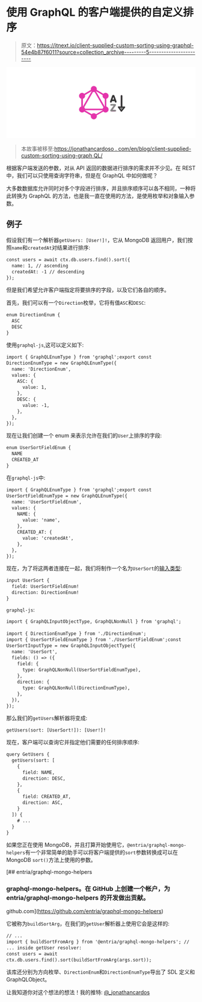 # 使用 GraphQL 的客户端提供的自定义排序

> 原文：<https://itnext.io/client-supplied-custom-sorting-using-graphql-54e4b87f6011?source=collection_archive---------5----------------------->

![](img/7ca7da9cd3f554ba1c504fdea69f1b46.png)

> 本故事被移至:[https://jonathancardoso . com/en/blog/client-supplied-custom-sorting-using-graph QL/](https://jonathancardoso.com/en/blog/client-supplied-custom-sorting-using-graphql/)

根据客户端发送的参数，对从 API 返回的数据进行排序的需求并不少见。在 REST 中，我们可以只使用查询字符串，但是在 GraphQL 中如何做呢？

大多数数据库允许同时对多个字段进行排序，并且排序顺序可以各不相同，一种将此转换为 GraphQL 的方法，也是我一直在使用的方法，是使用枚举和对象输入参数。

## 例子

假设我们有一个解析器`getUsers: [User!]!`，它从 MongoDB 返回用户，我们按照`name`和`createdAt`对结果进行排序:

```
const users = await ctx.db.users.find().sort({
  name: 1, // ascending
  createdAt: -1 // descending
});
```

但是我们希望允许客户端指定将要排序的字段，以及它们各自的顺序。

首先，我们可以有一个`Direction`枚举，它将有值`ASC`和`DESC`:

```
enum DirectionEnum {
  ASC
  DESC
}
```

使用`graphql-js`,这可以定义如下:

```
import { GraphQLEnumType } from 'graphql';export const DirectionEnumType = new GraphQLEnumType({
  name: 'DirectionEnum',
  values: {
    ASC: {
      value: 1,
    },
    DESC: {
      value: -1,
    },
  },
});
```

现在让我们创建一个 enum 来表示允许在我们的`User`上排序的字段:

```
enum UserSortFieldEnum {
  NAME
  CREATED_AT
}
```

在`graphql-js`中:

```
import { GraphQLEnumType } from 'graphql';export const UserSortFieldEnumType = new GraphQLEnumType({
  name: 'UserSortFieldEnum',
  values: {
    NAME: {
      value: 'name',
    },
    CREATED_AT: {
      value: 'createdAt',
    },
  },
});
```

现在，为了将这两者连接在一起，我们将制作一个名为`UserSort`的[输入类型](https://graphql.org/graphql-js/mutations-and-input-types/):

```
input UserSort {
  field: UserSortFieldEnum!
  direction: DirectionEnum!
}
```

`graphql-js`:

```
import { GraphQLInputObjectType, GraphQLNonNull } from 'graphql';

import { DirectionEnumType } from './DirectionEnum';
import { UserSortFieldEnumType } from './UserSortFieldEnum';const UserSortInputType = new GraphQLInputObjectType({
  name: 'UserSort',
  fields: () => ({
    field: {
      type: GraphQLNonNull(UserSortFieldEnumType),
    },
    direction: {
      type: GraphQLNonNull(DirectionEnumType),
    },
  }),
});
```

那么我们的`getUsers`解析器将变成:

```
getUsers(sort: [UserSort!]): [User!]!
```

现在，客户端可以查询它并指定他们需要的任何排序顺序:

```
query GetUsers {
  getUsers(sort: [
    {
      field: NAME,
      direction: DESC,
    },
    {
      field: CREATED_AT,
      direction: ASC,
    }
  ]) {
    # ...
  }
}
```

如果您正在使用 MongoDB，并且打算开始使用它，`@entria/graphql-mongo-helpers`有一个非常简单的助手可以将客户端提供的`sort`参数转换成可以在 MongoDB `sort()`方法上使用的参数。

[](https://github.com/entria/graphql-mongo-helpers) [## entria/graphql-mongo-helpers

### graphql-mongo-helpers。在 GitHub 上创建一个帐户，为 entria/graphql-mongo-helpers 的开发做出贡献。

github.com](https://github.com/entria/graphql-mongo-helpers) 

它被称为`buildSortArg`，在我们的`getUser`解析器上使用它会是这样的:

```
// ...
import { buildSortFromArg } from '@entria/graphql-mongo-helpers'; // ... inside getUser resolver:
const users = await ctx.db.users.find().sort(buildSortFromArg(args.sort));
```

该库还分别为方向枚举、`DirectionEnum`和`DirectionEnumType`导出了 SDL 定义和 GraphQLObject。

让我知道你对这个想法的想法！我的推特: [@_jonathancardos](https://twitter.com/_jonathancardos)